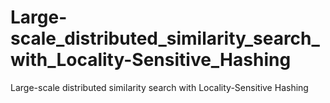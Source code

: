 # Large-scale_distributed_similarity_search_with_Locality-Sensitive_Hashing
Large-scale distributed similarity search with Locality-Sensitive Hashing

